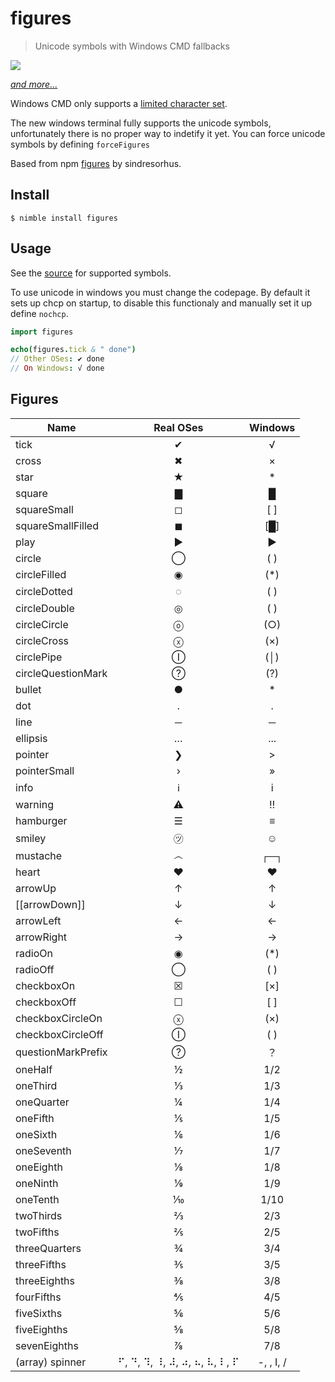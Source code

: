 # figures

> Unicode symbols with Windows CMD fallbacks

[![](https://user-images.githubusercontent.com/7671915/59971957-5e60d180-954b-11e9-8e72-0038bd39126c.png)](#figures-1)

[*and more...*](#figures-1)

Windows CMD only supports a [limited character set](http://en.wikipedia.org/wiki/Code_page_437).

The new windows terminal fully supports the unicode symbols, unfortunately there
is no proper way to indetify it yet.
You can force unicode symbols by defining ```forceFigures```

Based from npm [figures](https://github.com/sindresorhus/figures) by
sindresorhus.

## Install

```
$ nimble install figures
```

## Usage

See the [source](src/figures.nim) for supported symbols.

To use unicode in windows you must change the codepage. By default it sets up
chcp on startup, to disable this functionaly and manually set it up define
```nochcp```.

```nim
import figures

echo(figures.tick & " done")
// Other OSes: ✔︎ done
// On Windows: √ done
```

## Figures

| Name               | Real OSes                    | Windows |
| ------------------ | :-------:                    | :-----: |
| tick               | ✔                            | √       |
| cross              | ✖                            | ×       |
| star               | ★                            | *       |
| square             | ▇                            | █       |
| squareSmall        | ◻                            | [ ]     |
| squareSmallFilled  | ◼                            | [█]     |
| play               | ▶                            | ►       |
| circle             | ◯                            | ( )     |
| circleFilled       | ◉                            | (*)     |
| circleDotted       | ◌                            | ( )     |
| circleDouble       | ◎                            | ( )     |
| circleCircle       | ⓞ                            | (○)     |
| circleCross        | ⓧ                            | (×)     |
| circlePipe         | Ⓘ                            | (│)     |
| circleQuestionMark | ?⃝                            | (?)     |
| bullet             | ●                            | *       |
| dot                | ․                            | .       |
| line               | ─                            | ─       |
| ellipsis           | …                            | ...     |
| pointer            | ❯                            | >       |
| pointerSmall       | ›                            | »       |
| info               | ℹ                            | i       |
| warning            | ⚠                            | ‼       |
| hamburger          | ☰                            | ≡       |
| smiley             | ㋡                           | ☺       |
| mustache           | ෴                            | ┌─┐     |
| heart              | ♥                            | ♥       |
| arrowUp            | ↑                            | ↑       |
| [[arrowDown]]      | ↓                            | ↓       |
| arrowLeft          | ←                            | ←       |
| arrowRight         | →                            | →       |
| radioOn            | ◉                            | (*)     |
| radioOff           | ◯                            | ( )     |
| checkboxOn         | ☒                            | [×]     |
| checkboxOff        | ☐                            | [ ]     |
| checkboxCircleOn   | ⓧ                            | (×)     |
| checkboxCircleOff  | Ⓘ                            | ( )     |
| questionMarkPrefix | ?⃝                            | ？      |
| oneHalf            | ½                            | 1/2     |
| oneThird           | ⅓                            | 1/3     |
| oneQuarter         | ¼                            | 1/4     |
| oneFifth           | ⅕                            | 1/5     |
| oneSixth           | ⅙                            | 1/6     |
| oneSeventh         | ⅐                            | 1/7     |
| oneEighth          | ⅛                            | 1/8     |
| oneNinth           | ⅑                            | 1/9     |
| oneTenth           | ⅒                            | 1/10    |
| twoThirds          | ⅔                            | 2/3     |
| twoFifths          | ⅖                            | 2/5     |
| threeQuarters      | ¾                            | 3/4     |
| threeFifths        | ⅗                            | 3/5     |
| threeEighths       | ⅜                            | 3/8     |
| fourFifths         | ⅘                            | 4/5     |
| fiveSixths         | ⅚                            | 5/6     |
| fiveEighths        | ⅝                            | 5/8     |
| sevenEighths       | ⅞                            | 7/8     |
| (array) spinner    | ⠋, ⠙, ⠹, ⠸, ⠼, ⠴, ⠦, ⠧, ⠇, ⠏ |  -, \, I, / ||
